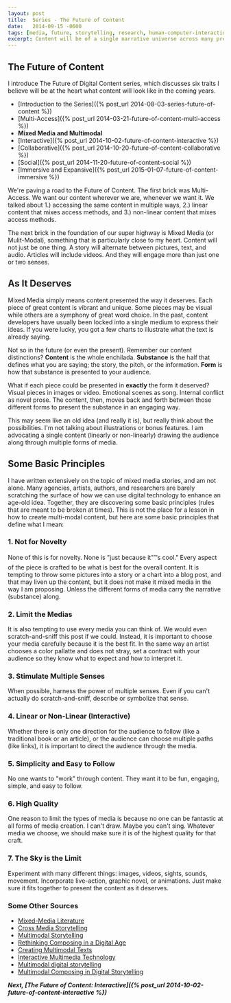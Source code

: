 ```yaml
---
layout: post
title:  Series - The Future of Content
date:   2014-09-15 -0600
tags: [media, future, storytelling, research, human-computer-interaction]
excerpt: Content will be of a single narrative universe across many presentation platforms. 
---
```


## The Future of Content
I introduce The Future of Digital Content series, which discusses six traits I believe will be at the heart what content will look like in the coming years.
- [Introduction to the Series]({% post_url 2014-08-03-series-future-of-content %})
- [Multi-Access]({% post_url 2014-03-21-future-of-content-multi-access %})
- **Mixed Media and Multimodal**
- [Interactive]({% post_url 2014-10-02-future-of-content-interactive %})
- [Collaborative]({% post_url 2014-10-20-future-of-content-collaborative %})
- [Social]({% post_url 2014-11-20-future-of-content-social %})
- [Immersive and Expansive]({% post_url 2015-01-07-future-of-content-immersive %})

We're paving a road to the Future of Content. The first brick was Multi-Access. We want our content wherever we are, whenever we want it. We talked about 1.) accessing the same content in multiple ways, 2.) linear content that mixes access methods, and 3.) non-linear content that mixes access methods.

The next brick in the foundation of our super highway is Mixed Media (or Mulit-Modal), something that is particularly close to my heart. Content will not just be one thing. A story will alternate between pictures, text, and audio. Articles will include videos. And they will engage more than just one or two senses.

## As It Deserves
Mixed Media simply means content presented the way it deserves. Each piece of great content is vibrant and unique. Some pieces may be visual while others are a symphony of great word choice. In the past, content developers have usually been locked into a single medium to express their ideas. If you were lucky, you got a few charts to illustrate what the text is already saying.

Not so in the future (or even the present). Remember our content distinctions? **Content** is the whole enchilada. **Substance** is the half that defines what you are saying; the story, the pitch, or the information. **Form** is how that substance is presented to your audience.

What if each piece could be presented in **exactly** the form it deserved? Visual pieces in images or video. Emotional scenes as song. Internal conflict as novel prose. The content, then, moves back and forth between those different forms to present the substance in an engaging way.

This may seem like an old idea (and really it is), but really think about the possibilities. I'm not talking about illustrations or bonus features. I am advocating a single content (linearly or non-linearly) drawing the audience along through multiple forms of media.

## Some Basic Principles
I have written extensively on the topic of mixed media stories, and am not alone. Many agencies, artists, authors, and researchers are barely scratching the surface of how we can use digital technology to enhance an age-old idea. Together, they are discovering some basic principles (rules that are meant to be broken at times). This is not the place for a lesson in how to create multi-modal content, but here are some basic principles that define what I mean:

### 1. Not for Novelty
None of this is for novelty. None is "just because it"™s cool." Every aspect of the piece is crafted to be what is best for the overall content. It is tempting to throw some pictures into a story or a chart into a blog post, and that may liven up the content, but it does not make it mixed media in the way I am proposing. Unless the different forms of media carry the narrative (substance) along.

### 2. Limit the Medias
It is also tempting to use every media you can think of. We would even scratch-and-sniff this post if we could. Instead, it is important to choose your media carefully because it is the best fit. In the same way an artist chooses a color pallatte and does not stray, set a contract with your audience so they know what to expect and how to interpret it.

### 3. Stimulate Multiple Senses
When possible, harness the power of multiple senses. Even if you can't actually do scratch-and-sniff, describe or symbolize that sense.

### 4. Linear or Non-Linear (Interactive)
Whether there is only one direction for the audience to follow (like a traditional book or an article), or the audience can choose multiple paths (like links), it is important to direct the audience through the media.

### 5. Simplicity and Easy to Follow
No one wants to "work" through content. They want it to be fun, engaging, simple, and easy to follow.

### 6. High Quality
One reason to limit the types of media is because no one can be fantastic at all forms of media creation. I can't draw. Maybe you can't sing. Whatever media we choose, we should make sure it is of the highest quality for that craft.

### 7. The Sky is the Limit
Experiment with many different things: images, videos, sights, sounds, movement. Incorporate live-action, graphic novel, or animations. Just make sure it fits together to present the content as it deserves.

### Some Other Sources
-   [Mixed-Media Literature](http://nathanholic.com/reading-list/in-search-of-the-great-millennial-novel/characteristics-of-millennial-fiction/mixed-media-literature/)
-   [Cross Media Storytelling](http://www.slideshare.net/dmurch/cross-media-storytelling)
-   [Multimodal Storytelling](https://newmedialiteracies.wikispaces.com/Multimodal+Storytelling)
-   [Rethinking Composing in a Digital Age](http://wcx.sagepub.com/content/27/4/442.abstract)
-   [Creating Multimodal Texts](http://creatingmultimodaltexts.com/ "creating multimodal texts")
-   [Interactive Multimedia Technology](http://interactivemultimediatechnology.blogspot.com/2008/08/digital-storytelling-multimodal-writing.html)
-   [Multimodal digital storytelling](https://benjamins.com/#catalog/journals/rcl.11.2.10alo/details)
-   [Multimodal Composing in Digital Storytelling](http://www.sciencedirect.com/science/article/pii/S8755461512000394)

_**Next, [The Future of Content: Interactive]({% post_url 2014-10-02-future-of-content-interactive %})**_